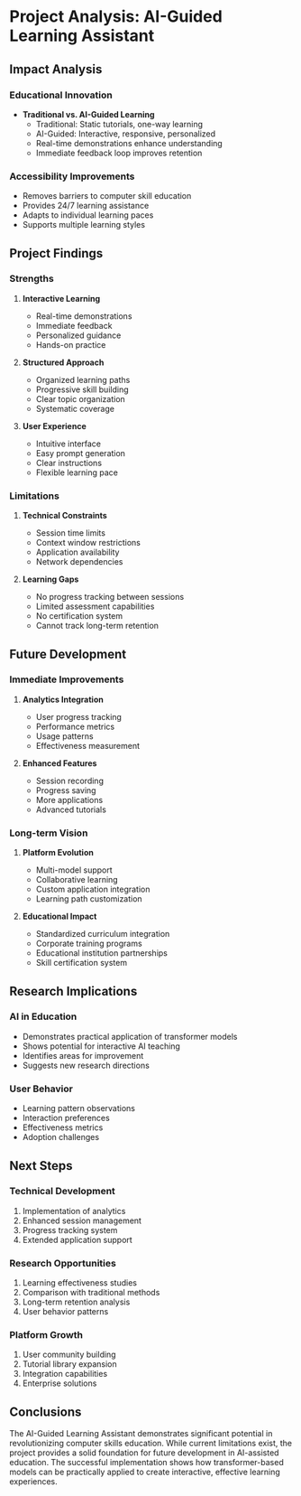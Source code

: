 # Project Analysis: AI-Guided Learning Assistant

## Impact Analysis

### Educational Innovation
- **Traditional vs. AI-Guided Learning**
  - Traditional: Static tutorials, one-way learning
  - AI-Guided: Interactive, responsive, personalized
  - Real-time demonstrations enhance understanding
  - Immediate feedback loop improves retention

### Accessibility Improvements
- Removes barriers to computer skill education
- Provides 24/7 learning assistance
- Adapts to individual learning paces
- Supports multiple learning styles

## Project Findings

### Strengths
1. **Interactive Learning**
   - Real-time demonstrations
   - Immediate feedback
   - Personalized guidance
   - Hands-on practice

2. **Structured Approach**
   - Organized learning paths
   - Progressive skill building
   - Clear topic organization
   - Systematic coverage

3. **User Experience**
   - Intuitive interface
   - Easy prompt generation
   - Clear instructions
   - Flexible learning pace

### Limitations
1. **Technical Constraints**
   - Session time limits
   - Context window restrictions
   - Application availability
   - Network dependencies

2. **Learning Gaps**
   - No progress tracking between sessions
   - Limited assessment capabilities
   - No certification system
   - Cannot track long-term retention

## Future Development

### Immediate Improvements
1. **Analytics Integration**
   - User progress tracking
   - Performance metrics
   - Usage patterns
   - Effectiveness measurement

2. **Enhanced Features**
   - Session recording
   - Progress saving
   - More applications
   - Advanced tutorials

### Long-term Vision
1. **Platform Evolution**
   - Multi-model support
   - Collaborative learning
   - Custom application integration
   - Learning path customization

2. **Educational Impact**
   - Standardized curriculum integration
   - Corporate training programs
   - Educational institution partnerships
   - Skill certification system

## Research Implications

### AI in Education
- Demonstrates practical application of transformer models
- Shows potential for interactive AI teaching
- Identifies areas for improvement
- Suggests new research directions

### User Behavior
- Learning pattern observations
- Interaction preferences
- Effectiveness metrics
- Adoption challenges

## Next Steps

### Technical Development
1. Implementation of analytics
2. Enhanced session management
3. Progress tracking system
4. Extended application support

### Research Opportunities
1. Learning effectiveness studies
2. Comparison with traditional methods
3. Long-term retention analysis
4. User behavior patterns

### Platform Growth
1. User community building
2. Tutorial library expansion
3. Integration capabilities
4. Enterprise solutions

## Conclusions

The AI-Guided Learning Assistant demonstrates significant potential in revolutionizing computer skills education. While current limitations exist, the project provides a solid foundation for future development in AI-assisted education. The successful implementation shows how transformer-based models can be practically applied to create interactive, effective learning experiences.